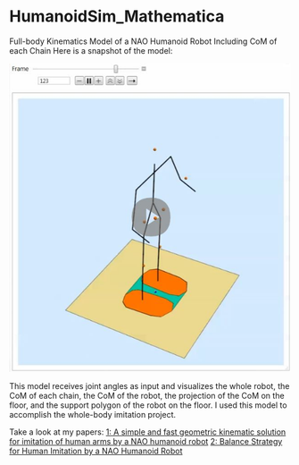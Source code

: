 # HumanoidSim_Mathematica
Full-body Kinematics Model of a NAO Humanoid Robot Including CoM of each Chain
Here is a snapshot of the model:

![Example Image](https://github.com/pourya-shahverdi/HumanoidSim_Mathematica/blob/main/snapshopt.JPG)


This model receives joint angles as input and visualizes the whole robot, the CoM of each chain, the CoM of the robot, the projection of the CoM on the floor, and the support polygon of the robot on the floor.
I used this model to accomplish the whole-body imitation project.

Take a look at my papers:
[1: A simple and fast geometric kinematic solution for imitation of human arms by a NAO humanoid robot](https://ieeexplore.ieee.org/abstract/document/7886806/)
[2: Balance Strategy for Human Imitation by a NAO Humanoid Robot](https://ieeexplore.ieee.org/abstract/document/8466225)
